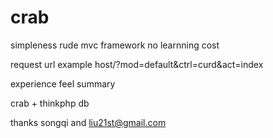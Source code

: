 crab
====

simpleness rude mvc framework no learnning cost 

request url example host/?mod=default&ctrl=curd&act=index

experience feel summary

crab + thinkphp db

thanks songqi and liu21st@gmail.com 
